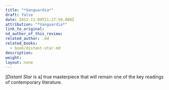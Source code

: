 ```yaml
---
title: "*Vanguardia*"
draft: false
date: 2012-11-09T21:27:59.000Z
attribution: "*Vanguardia*"
link_to_original:
nd_author_of_this_review:
related_author: .md
related_books:
  - book/distant-star.md
description:
weight:
layout: none
---
```

[*Distant Star* is a] true masterpiece that will remain one of the key readings of contemporary literature.

